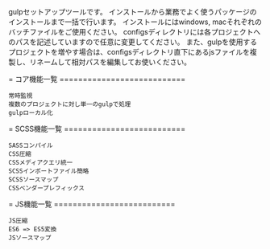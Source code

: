 gulpセットアップツールです。
インストールから業務でよく使うパッケージのインストールまで一括で行います。
インストールにはwindows, macそれぞれのバッチファイルをご使用ください。
configsディレクトリには各プロジェクトへのパスを記述していますので任意に変更してください。
また、gulpを使用するプロジェクトを増やす場合は、configsディレクトリ直下にあるjsファイルを複製し、リネームして相対パスを編集してお使いください。

= コア機能一覧 ===========================

	常時監視
	複数のプロジェクトに対し単一のgulpで処理
	gulpローカル化


= SCSS機能一覧 ==========================

	SASSコンパイル
	CSS圧縮
	CSSメディアクエリ統一
	SCSSインポートファイル簡略
	SCSSソースマップ
	CSSベンダープレフィックス

= JS機能一覧 ==========================

	JS圧縮
	ES6 => ES5変換
	JSソースマップ
